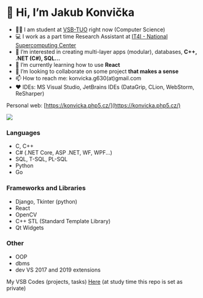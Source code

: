 # 👋 Hi, I’m Jakub Konvička
- 👨‍🎓 I am student at [VSB-TUO](https://www.vsb.cz/en) right now (Computer Science)
- 💻  I work as a part time Research Assistant at [IT4I - National Supercomputing Center](https://www.it4i.cz/en)
- 👀 I’m interested in creating multi-layer apps (modular), databases, **C++, .NET (C#), SQL...**
- 🌱 I’m currently learning how to use **React**
- 💞️ I’m looking to collaborate on some project **that makes a sense**
- 📫 How to reach me: konvicka.g630(at)gmail.com
- ❤ IDEs: MS Visual Studio, JetBrains IDEs (DataGrip, CLion, WebStorm, ReSharper)

Personal web: [https://konvicka.php5.cz/](https://konvicka.php5.cz/)

[<img src='https://img.shields.io/badge/LinkedIn-0077B5?style=for-the-badge&logo=linkedin&logoColor=white'></img>](https://www.linkedin.com/in/jakub-konvi%C4%8Dka-46590a18a)

### Languages
- C, C++ 
- C# (.NET Core, ASP .NET, WF, WPF...)
- SQL, T-SQL, PL-SQL
- Python
- Go 

### Frameworks and Libraries
- Django, Tkinter (python)
- React
- OpenCV
- C++ STL (Standard Template Library)
- Qt Widgets

### Other
- OOP
- dbms
- dev VS 2017 and 2019 extensions


My VSB Codes (projects, tasks) [Here](https://github.com/jkonvicka/VSB-Code) (at study time this repo is set as private)
